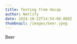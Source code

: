 ```yaml
---
title: Testing from decap
author: Netlify
date: 2024-10-22T14:54:00.000Z
thumbnail: /images/beer.jpeg
---
```

Beer
